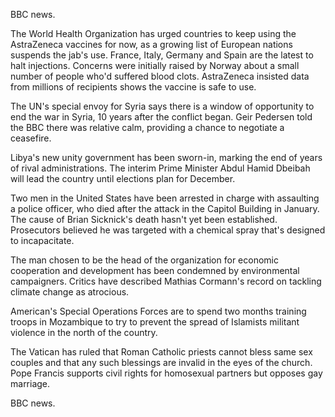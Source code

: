 BBC news.

The World Health Organization has urged countries to keep using the AstraZeneca vaccines for now, as a growing list of European nations suspends the jab's use. France, Italy, Germany and Spain are the latest to halt injections. Concerns were initially raised by Norway about a small number of people who'd suffered blood clots. AstraZeneca insisted data from millions of recipients shows the vaccine is safe to use.

The UN's special envoy for Syria says there is a window of opportunity to end the war in Syria, 10 years after the conflict began. Geir Pedersen told the BBC there was relative calm, providing a chance to negotiate a ceasefire.

Libya's new unity government has been sworn-in, marking the end of years of rival administrations. The interim Prime Minister Abdul Hamid Dbeibah will lead the country until elections plan for December.

Two men in the United States have been arrested in charge with assaulting a police officer, who died after the attack in the Capitol Building in January. The cause of Brian Sicknick's death hasn't yet been established. Prosecutors believed he was targeted with a chemical spray that's designed to incapacitate.

The man chosen to be the head of the organization for economic cooperation and development has been condemned by environmental campaigners. Critics have described Mathias Cormann's record on tackling climate change as atrocious. 

American's Special Operations Forces are to spend two months training troops in Mozambique to try to prevent the spread of Islamists militant violence in the north of the country.

The Vatican has ruled that Roman Catholic priests cannot bless same sex couples and that any such blessings are invalid in the eyes of the church. Pope Francis supports civil rights for homosexual partners but opposes gay marriage.

BBC news.
